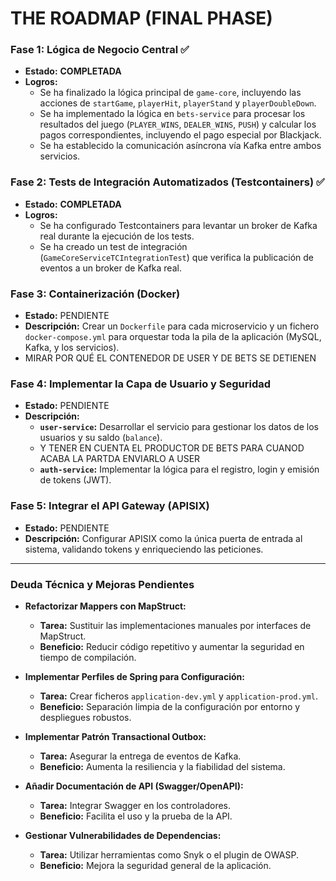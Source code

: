 
# THE ROADMAP (FINAL PHASE)

### Fase 1: Lógica de Negocio Central ✅
* **Estado:** **COMPLETADA**
* **Logros:**
    * Se ha finalizado la lógica principal de `game-core`, incluyendo las acciones de `startGame`, `playerHit`, `playerStand` y `playerDoubleDown`.
    * Se ha implementado la lógica en `bets-service` para procesar los resultados del juego (`PLAYER_WINS`, `DEALER_WINS`, `PUSH`) y calcular los pagos correspondientes, incluyendo el pago especial por Blackjack.
    * Se ha establecido la comunicación asíncrona vía Kafka entre ambos servicios.

### Fase 2: Tests de Integración Automatizados (Testcontainers) ✅
* **Estado:** **COMPLETADA**
* **Logros:**
    * Se ha configurado Testcontainers para levantar un broker de Kafka real durante la ejecución de los tests.
    * Se ha creado un test de integración (`GameCoreServiceTCIntegrationTest`) que verifica la publicación de eventos a un broker de Kafka real.

### Fase 3: Containerización (Docker)
* **Estado:** PENDIENTE
* **Descripción:** Crear un `Dockerfile` para cada microservicio y un fichero `docker-compose.yml` para orquestar toda la pila de la aplicación (MySQL, Kafka, y los servicios).
* MIRAR POR QUÉ EL CONTENEDOR DE USER Y DE BETS SE DETIENEN

### Fase 4: Implementar la Capa de Usuario y Seguridad
* **Estado:** PENDIENTE
* **Descripción:**
    * **`user-service`:** Desarrollar el servicio para gestionar los datos de los usuarios y su saldo (`balance`).
    * Y TENER EN CUENTA EL PRODUCTOR DE BETS PARA CUANOD ACABA LA PARTDA ENVIARLO A USER
    * **`auth-service`:** Implementar la lógica para el registro, login y emisión de tokens (JWT).

### Fase 5: Integrar el API Gateway (APISIX)
* **Estado:** PENDIENTE
* **Descripción:** Configurar APISIX como la única puerta de entrada al sistema, validando tokens y enriqueciendo las peticiones.

---
### Deuda Técnica y Mejoras Pendientes

* **Refactorizar Mappers con MapStruct:**
    * **Tarea:** Sustituir las implementaciones manuales por interfaces de MapStruct.
    * **Beneficio:** Reducir código repetitivo y aumentar la seguridad en tiempo de compilación.

* **Implementar Perfiles de Spring para Configuración:**
    * **Tarea:** Crear ficheros `application-dev.yml` y `application-prod.yml`.
    * **Beneficio:** Separación limpia de la configuración por entorno y despliegues robustos.

* **Implementar Patrón Transactional Outbox:**
    * **Tarea:** Asegurar la entrega de eventos de Kafka.
    * **Beneficio:** Aumenta la resiliencia y la fiabilidad del sistema.

* **Añadir Documentación de API (Swagger/OpenAPI):**
    * **Tarea:** Integrar Swagger en los controladores.
    * **Beneficio:** Facilita el uso y la prueba de la API.

* **Gestionar Vulnerabilidades de Dependencias:**
    * **Tarea:** Utilizar herramientas como Snyk o el plugin de OWASP.
    * **Beneficio:** Mejora la seguridad general de la aplicación.